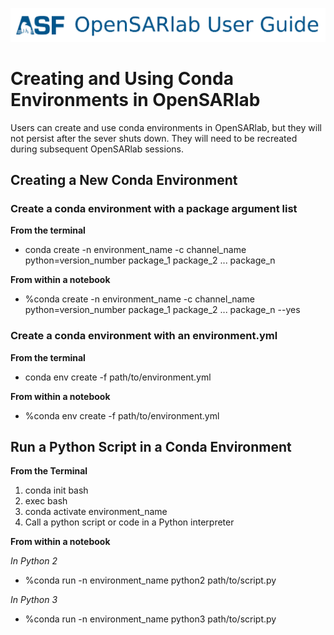 [![OpenSARlab Header](../assets/OSL_user_guide_header.png)](../OpenSARlab_user_guide.md)

# Creating and Using Conda Environments in OpenSARlab

Users can create and use conda environments in OpenSARlab, but they will not persist after the sever shuts down. They will need to be recreated during subsequent OpenSARlab sessions.



## Creating a New Conda Environment

### Create a conda environment with a package argument list

**From the terminal**
- conda create -n environment_name -c channel_name python=version_number package_1 package_2 ... package_n

**From within a notebook**
- %conda create -n environment_name -c channel_name python=version_number package_1 package_2 ... package_n --yes

### Create a conda environment with an environment.yml

**From the terminal**

- conda env create -f path/to/environment.yml

**From within a notebook**

- %conda env create -f path/to/environment.yml

## Run a Python Script in a Conda Environment

**From the Terminal**
1. conda init bash
1. exec bash
1. conda activate environment_name
1. Call a python script or code in a Python interpreter

**From within a notebook**

*In Python 2*
- %conda run -n environment_name python2 path/to/script.py

*In Python 3*
- %conda run -n environment_name python3 path/to/script.py


